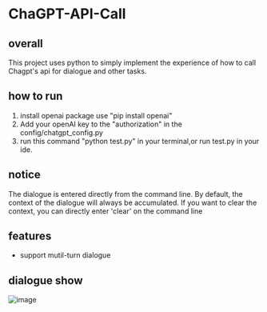# ChaGPT-API-Call

## overall
This project uses python to simply implement the experience of how to call Chagpt's api for dialogue and other tasks.

## how to run
1. install openai package use "pip install openai"
2. Add your openAI key to the "authorization" in the config/chatgpt_config.py
3. run this command "python test.py" in your terminal,or run test.py in your ide.

## notice
The dialogue is entered directly from the command line. By default, the context of the dialogue will always be accumulated. If you want to clear the context, you can directly enter 'clear' on the command line

## features
- support mutil-turn dialogue

## dialogue show
![image](https://user-images.githubusercontent.com/17317538/222915367-f49b5171-0461-4538-ac10-9f1a5b1938b4.png)
